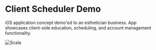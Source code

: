 # Client Scheduler Demo
iOS application concept demo'ed to an esthetician business. App showcases client-side education, scheduling, and account management functionality.

![Scala](https://img.shields.io/badge/Scala-orange)

